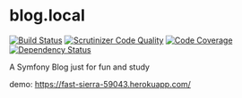 blog.local
==========
[![Build Status](https://travis-ci.org/VoronoyAlexandr/symfony-blog.svg?branch=master)](https://travis-ci.org/VoronoyAlexandr/symfony-blog)
[![Scrutinizer Code Quality](https://scrutinizer-ci.com/g/VoronoyAlexandr/symfony-blog/badges/quality-score.png?b=master)](https://scrutinizer-ci.com/g/VoronoyAlexandr/symfony-blog/?branch=master)
[![Code Coverage](https://scrutinizer-ci.com/g/VoronoyAlexandr/symfony-blog/badges/coverage.png?b=master)](https://scrutinizer-ci.com/g/VoronoyAlexandr/symfony-blog/?branch=master)
[![Dependency Status](https://www.versioneye.com/user/projects/59903a6d6725bd163e256553/badge.svg?style=flat-square)](https://www.versioneye.com/user/projects/59903a6d6725bd163e256553)

A Symfony Blog just for fun and study

demo: https://fast-sierra-59043.herokuapp.com/
